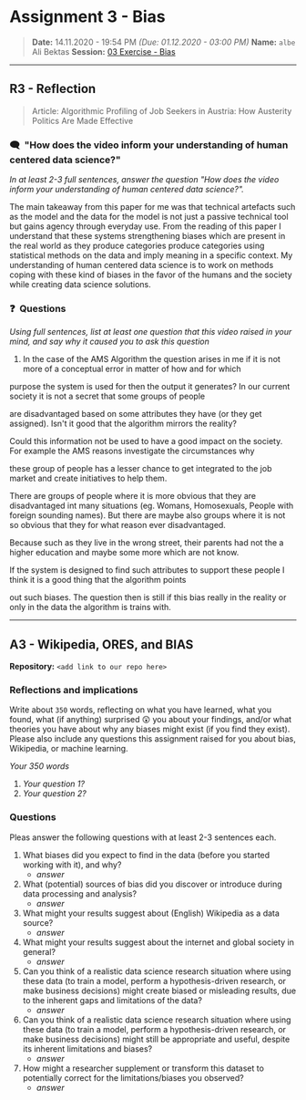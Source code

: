 # Assignment 3 - Bias
> **Date:** 14.11.2020 - 19:54 PM *(Due: 01.12.2020 - 03:00 PM)*
> **Name:** `albe` Ali Bektas
> **Session:** [03 Exercise - Bias](https://github.com/FUB-HCC/hcds-winter-2020/wiki/03_exercise)   
----

## R3 - Reflection
> Article: Algorithmic Profiling of Job Seekers in Austria: How Austerity Politics Are Made Effective

### 🗨️&nbsp; "How does the video inform your understanding of human centered data science?"  
_In at least 2-3 full sentences, answer the question "How does the video inform your understanding of human centered data science?"._

The main takeaway from this paper for me was that technical artefacts such as the model and the data for the model is not just a passive technical tool but gains agency through everyday use. From the reading of this paper I understand that these systems strengthening biases which are present in the real world as they produce categories produce categories using statistical methods on the data and imply meaning in 
a specific context. 
My understanding of human centered data science is to work on methods coping with these kind of biases in the favor of the humans 
and the society while creating data science solutions.


### ❓&nbsp; Questions
_Using full sentences, list at least one question that this video raised in your mind, and say why it caused you to ask this question_

1. In the case of the AMS Algorithm the question arises in me if it is not more of a conceptual error in matter of how and for which 

purpose the system is used for then the output it generates? In our current society it is not a secret that some groups of people

are disadvantaged based on some attributes they have (or they get assigned). Isn't it good that the algorithm mirrors the reality? 

Could this information not be used to have a good impact on the society. For example the AMS reasons investigate the circumstances why 

these group of people has a lesser chance to get integrated to the job market and create initiatives to help them. 



There are groups of people where it is more obvious that they are disadvantaged int many situations (eg. Womans, Homosexuals, People with foreign sounding names). But there are maybe also groups where it is not so obvious that they for what reason ever disadvantaged. 

Because such as they live in the wrong street, their parents had not the a higher education and maybe some more which are not know.

If the system is designed to find such attributes to support these people I think it is a good thing that the algorithm points 

out such biases. The question then is still if this bias really in the reality or only in the data the algorithm is trains with. 

***

## A3 - Wikipedia, ORES, and BIAS

**Repository:** `<add link to our repo here>`

### Reflections and implications

Write about `350` words, reflecting on what you have learned, what you found, what (if anything) surprised 😲 you about your findings, and/or what theories you have about why any biases might exist (if you find they exist). Please also include any questions this assignment raised for you about bias, Wikipedia, or machine learning.

_Your 350 words_

1. _Your question 1?_
1. _Your question 2?_

### Questions

Pleas answer the following questions with at least 2-3 sentences each.

1. What biases did you expect to find in the data (before you started working with it), and why?
    * _answer_
1. What (potential) sources of bias did you discover or introduce during data processing and analysis?
    * _answer_
1. What might your results suggest about (English) Wikipedia as a data source?
    * _answer_
1. What might your results suggest about the internet and global society in general?
    * _answer_
1. Can you think of a realistic data science research situation where using these data (to train a model, perform a hypothesis-driven research, or make business decisions) might create biased or misleading results, due to the inherent gaps and limitations of the data?
    * _answer_
1. Can you think of a realistic data science research situation where using these data (to train a model, perform a hypothesis-driven research, or make business decisions) might still be appropriate and useful, despite its inherent limitations and biases?
    * _answer_
1. How might a researcher supplement or transform this dataset to potentially correct for the limitations/biases you observed?
    * _answer_
